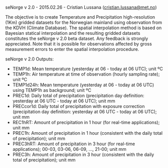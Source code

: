 seNorge v 2.0 - 2015.02.26 - Cristian Lussana (cristian.lussana@met.no)

The objective is to create Temperature and Precipitation high-resolution (1Km) gridded datasets for the Norwegian mainland using observation from the KDVH (Climate Database).
The spatial interpolation method is based on Bayesian statical interpolation and the resulting gridded datasets constitutes the seNorge v 2.0 beta dataset.
Any feedback is strongly appreciated.
Note that it is possible for observations affected by gross measurement errors to enter the spatial interpolation procedure.

seNorge v 2.0 Outputs:
- TEMP1d: Mean temperature (yesterday at 06 - today at 06 UTC); unit ºC
- TEMP1h: Air temperature at time of observation (hourly sampling rate); unit ºC
- TEMP1d24h: Mean temperature (yesterday at 06 - today at 06 UTC) using TEMP1h as background; unit ºC
- PREC1d: Daily total of precipitation (precipitation day definition: yesterday at 06 UTC - today at 06 UTC); unit mm
- PRECcor1d: Daily total of precipitation with exposure correction (precipitation day definition: yesterday at 06 UTC - today at 06 UTC); unit mm
- REC1hRT: Amount of precipitation in 1 hour (for real-time applications); unit mm
- PREC1h: Amount of precipitation in 1 hour (consistent with the daily total of precipitation); unit mm
- PREC3hRT: Amount of precipitation in 3 hour (for real-time applications); 00-03, 03-06, 06-09, …, 21-00; unit mm
- PREC3h: Amount of precipitation in 3 hour (consistent with the daily total of precipitation); unit mm
